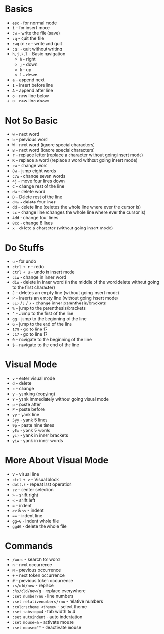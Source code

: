 # Basics

* `esc` - for normal mode
* `i` - for insert mode
* `:w` - write the file (save)
* `:q` - quit the file 
* `:wq` or `:x` - write and quit
* `:q!` - quit without writing
* `h,j,k,l` - Basic navigation
  * `h` - right
  * `j` - down
  * `k` - up
  * `l` - down
* `a` - append next
* `I` - insert before line
* `A` - append after line
* `o` - new line below
* `O` - new line above

# Not So Basic

* `w` - next word
* `b` - previous word
* `W` - next word (ignore special characters)
* `B` - next word (ignore special characters)
* `r` - replace letter (replace a character without going insert mode)
* `R` - replace a word (replace a word without going insert mode)
* `cw` - change word
* `8w` - jump eight words
* `c7w` - change seven words
* `4j` - move four lines down
* `C` - change rest of the line
* `dw` - delete word
* `D` - Delete rest of the line
* `d4w` - delete four lines
* `dd` - delete line (deletes the whole line where ever the cursor is)
* `cc` - change line (changes the whole line where ever the cursor is)
* `4dd` - change four lines
* `8cc` - change 8 lines
* `x` - delete a character (without going insert mode)

# Do Stuffs

* `u` - for undo
* `ctrl + r` - redo 
* `ctrl + u` - undo in insert mode 
* `ciw` - change in inner word
* `diw` - delete in inner word (in the middle of the word delete without going to the first character)
* `J` - deletes an empty line (without going insert mode)
* `P` - inserts an empty line (without going insert mode)
* `ci)` / `]` / `}` - change inner parenthesis/brackets
* `%` - jump to the parenthesis/brackets
* `^` - Jump to the first of the line
* `gg` - jump to the beginning of the line
* `G` - jump to the end of the line
* `17G` - go to line 17
* `:17` - go to line 17 
* `0` - navigate to the beginning of the line
* `$` - navigate to the end of the line

# Visual Mode

* `v` - enter visual mode
* `d` - delete
* `c` - change
* `y` - yanking (copying)
* `Y` - yank immediately without going visual mode
* `p` - paste after 
* `P` - paste before
* `yy` - yank line
* `5yy` - yank 5 lines
* `9p` - paste nine times
* `y5w` - yank 5 words
* `yi)` - yank in inner brackets
* `yiw` - yank in inner words

# More About Visual Mode

* `V` - visual line
* `ctrl + v` - Visual block
* `dot(.)` - repeat last operation
* `zz` - center selection
* `>` - shift right 
* `<` - shift left
* `=` - indent
* `>>` & `<<` - indent
* `==` - indent line
* `gg=G` - indent whole file
* `ggdG` - delete the whole file

# Commands

* `/word` - search for word
* `n` - next occurrence
* `N` - previous occurrence
* `+` - next token occurrence
* `#` - previous token occurrence
* `:s/old/new` - replace
* `:%s/old/new/g` - replace everywhere
* `:set number/nu` - line numbers
* `:set relativenumbers/rnu` - relative numbers
* `:colorscheme <theme>` - select theme
* `:set tabstop=4` - tab width to 4
* `:set autoindent` - auto indentation
* `:set mouse=a` - activate mouse
* `:set mouse=""` - deactivate mouse
